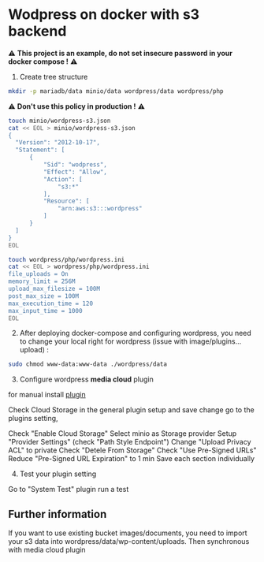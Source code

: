# Wodpress on docker with s3 backend

:warning: **This project is an example, do not set insecure password in your docker compose !** :warning:

1. Create tree structure

```bash
mkdir -p mariadb/data minio/data wordpress/data wordpress/php
```

:warning: **Don't use this policy in production !** :warning:

```bash
touch minio/wordpress-s3.json
cat << EOL > minio/wordpress-s3.json 
{
  "Version": "2012-10-17",
  "Statement": [
      {
          "Sid": "wodpress",
          "Effect": "Allow",
          "Action": [
              "s3:*"
          ],
          "Resource": [
              "arn:aws:s3:::wordpress"
          ]
      }
  ]
}
EOL
```

```bash
touch wordpress/php/wordpress.ini
cat << EOL > wordpress/php/wordpress.ini
file_uploads = On
memory_limit = 256M
upload_max_filesize = 100M
post_max_size = 100M
max_execution_time = 120
max_input_time = 1000
EOL
```

2. After deploying docker-compose and configuring wordpress, you need to change your local right for wordpress (issue with image/plugins... upload) :

```bash
sudo chmod www-data:www-data ./wordpress/data
```

3. Configure wordpress **media cloud** plugin

for manual install [plugin](https://github.com/Interfacelab/ilab-media-tools/releases/download/4.5.21/ilab-media-tools.4.5.21.zip)

Check Cloud Storage in the general plugin setup and save change
go to the plugins setting,

Check "Enable Cloud Storage"
Select minio as Storage provider
Setup "Provider Settings" (check "Path Style Endpoint")
Change "Upload Privacy ACL" to private
Check "Detele From Storage"
Check "Use Pre-Signed URLs"
Reduce "Pre-Signed URL Expiration" to 1 min
Save each section individually

4. Test your plugin setting

Go to "System Test" plugin
run a test

## Further information

If you want to use existing bucket images/documents, you need to import your s3 data into wordpress/data/wp-content/uploads.
Then synchronous with media cloud plugin
